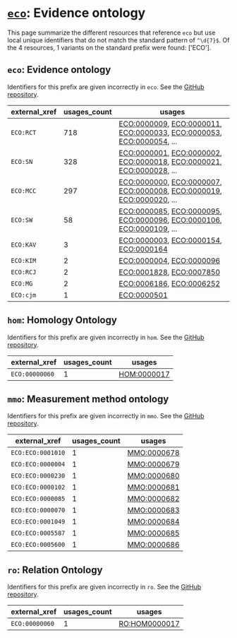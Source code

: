 # [`eco`](https://bioregistry.io/eco): Evidence ontology

This page summarize the different resources that reference `eco`
but use local unique identifiers that do not match the standard pattern of
`^\d{7}$`. Of the 4 resources,
1 variants on the standard prefix were found: ['ECO'].

## `eco`: Evidence ontology

Identifiers for this prefix are given incorrectly in `eco`. See the [GitHub repository](https://github.com/evidenceontology/evidenceontology).

| external_xref   |   usages_count | usages                                                                                                                                                                                                                                                             |
|-----------------|----------------|--------------------------------------------------------------------------------------------------------------------------------------------------------------------------------------------------------------------------------------------------------------------|
| `ECO:RCT`       |            718 | [ECO:0000009](https://bioregistry.io/ECO:0000009), [ECO:0000011](https://bioregistry.io/ECO:0000011), [ECO:0000033](https://bioregistry.io/ECO:0000033), [ECO:0000053](https://bioregistry.io/ECO:0000053), [ECO:0000054](https://bioregistry.io/ECO:0000054), ... |
| `ECO:SN`        |            328 | [ECO:0000001](https://bioregistry.io/ECO:0000001), [ECO:0000002](https://bioregistry.io/ECO:0000002), [ECO:0000018](https://bioregistry.io/ECO:0000018), [ECO:0000021](https://bioregistry.io/ECO:0000021), [ECO:0000028](https://bioregistry.io/ECO:0000028), ... |
| `ECO:MCC`       |            297 | [ECO:0000000](https://bioregistry.io/ECO:0000000), [ECO:0000007](https://bioregistry.io/ECO:0000007), [ECO:0000008](https://bioregistry.io/ECO:0000008), [ECO:0000019](https://bioregistry.io/ECO:0000019), [ECO:0000020](https://bioregistry.io/ECO:0000020), ... |
| `ECO:SW`        |             58 | [ECO:0000085](https://bioregistry.io/ECO:0000085), [ECO:0000095](https://bioregistry.io/ECO:0000095), [ECO:0000096](https://bioregistry.io/ECO:0000096), [ECO:0000106](https://bioregistry.io/ECO:0000106), [ECO:0000109](https://bioregistry.io/ECO:0000109), ... |
| `ECO:KAV`       |              3 | [ECO:0000003](https://bioregistry.io/ECO:0000003), [ECO:0000154](https://bioregistry.io/ECO:0000154), [ECO:0000164](https://bioregistry.io/ECO:0000164)                                                                                                            |
| `ECO:KIM`       |              2 | [ECO:0000004](https://bioregistry.io/ECO:0000004), [ECO:0000096](https://bioregistry.io/ECO:0000096)                                                                                                                                                               |
| `ECO:RCJ`       |              2 | [ECO:0001828](https://bioregistry.io/ECO:0001828), [ECO:0007850](https://bioregistry.io/ECO:0007850)                                                                                                                                                               |
| `ECO:MG`        |              2 | [ECO:0006186](https://bioregistry.io/ECO:0006186), [ECO:0006252](https://bioregistry.io/ECO:0006252)                                                                                                                                                               |
| `ECO:cjm`       |              1 | [ECO:0000501](https://bioregistry.io/ECO:0000501)                                                                                                                                                                                                                  |

## `hom`: Homology Ontology

Identifiers for this prefix are given incorrectly in `hom`. See the [GitHub repository](https://github.com/BgeeDB/homology-ontology).

| external_xref   |   usages_count | usages                                            |
|-----------------|----------------|---------------------------------------------------|
| `ECO:00000060`  |              1 | [HOM:0000017](https://bioregistry.io/HOM:0000017) |

## `mmo`: Measurement method ontology

Identifiers for this prefix are given incorrectly in `mmo`. See the [GitHub repository](https://github.com/rat-genome-database/MMO-Measurement-Method-Ontology).

| external_xref     |   usages_count | usages                                            |
|-------------------|----------------|---------------------------------------------------|
| `ECO:ECO:0001010` |              1 | [MMO:0000678](https://bioregistry.io/MMO:0000678) |
| `ECO:ECO:0000004` |              1 | [MMO:0000679](https://bioregistry.io/MMO:0000679) |
| `ECO:ECO:0000230` |              1 | [MMO:0000680](https://bioregistry.io/MMO:0000680) |
| `ECO:ECO:0000102` |              1 | [MMO:0000681](https://bioregistry.io/MMO:0000681) |
| `ECO:ECO:0000085` |              1 | [MMO:0000682](https://bioregistry.io/MMO:0000682) |
| `ECO:ECO:0000070` |              1 | [MMO:0000683](https://bioregistry.io/MMO:0000683) |
| `ECO:ECO:0001049` |              1 | [MMO:0000684](https://bioregistry.io/MMO:0000684) |
| `ECO:ECO:0005587` |              1 | [MMO:0000685](https://bioregistry.io/MMO:0000685) |
| `ECO:ECO:0005600` |              1 | [MMO:0000686](https://bioregistry.io/MMO:0000686) |

## `ro`: Relation Ontology

Identifiers for this prefix are given incorrectly in `ro`. See the [GitHub repository](https://github.com/oborel/obo-relations).

| external_xref   |   usages_count | usages                                                |
|-----------------|----------------|-------------------------------------------------------|
| `ECO:00000060`  |              1 | [RO:HOM0000017](https://bioregistry.io/RO:HOM0000017) |

